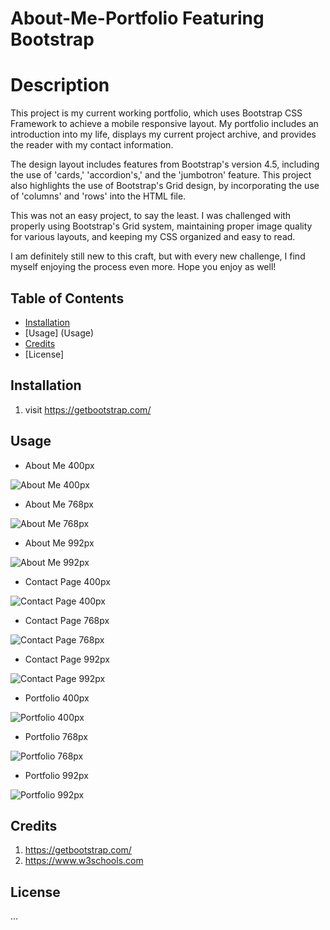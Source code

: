 # About-Me-Portfolio Featuring Bootstrap
# Description

This project is my current working portfolio, which uses Bootstrap CSS Framework to achieve a mobile responsive layout. My portfolio includes an introduction into my life, displays my current project archive, and provides the reader with my contact information. 

The design layout includes features from Bootstrap's version 4.5, including the use of 'cards,' 'accordion's,' and the 'jumbotron' feature. This project also highlights the use of Bootstrap's Grid design, by incorporating the use of 'columns' and 'rows' into the HTML file. 

This was not an easy project, to say the least. I was challenged with properly using Bootstrap's Grid system, maintaining proper image quality for various layouts, and keeping my CSS organized and easy to read. 

I am definitely still new to this craft, but with every new challenge, I find myself enjoying the process even more. Hope you enjoy as well!

## Table of Contents
 * [Installation](Installation) 
 * [Usage] (Usage)
 * [Credits](Credits)
 * [License]

## Installation

1. visit https://getbootstrap.com/ 

## Usage
* About Me 400px

![About Me 400px](Assets/images/portfolioimages/AboutMe-400.png)

* About Me 768px

![About Me 768px](Assets/images/portfolioimages/AboutMe-768.png)

* About Me 992px

![About Me 992px](Assets/images/portfolioimages/AboutMe-992.png)

* Contact Page 400px

![Contact Page 400px](Assets/images/portfolioimages/Contact-Page-400.png)

* Contact Page 768px

![Contact Page 768px](Assets/images/portfolioimages/Contact-Page-768.png)

* Contact Page 992px

![Contact Page 992px](Assets/images/portfolioimages/Contact-Page-992.png)

* Portfolio 400px

![Portfolio 400px](Assets/images/portfolioimages/Portfolio-400.png)

* Portfolio 768px

![Portfolio 768px](Assets/images/portfolioimages/Portfolio-768.png)

* Portfolio 992px

![Portfolio 992px](Assets/images/portfolioimages/Portfolio-992.png)

## Credits
1. https://getbootstrap.com/
2. https://www.w3schools.com

## License
...